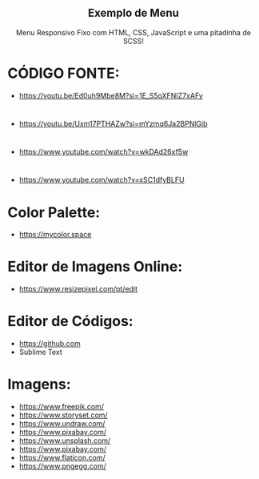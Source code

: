 <div align="center">
  
 
  <h2 align="center"> Exemplo de Menu </h2>
  Menu Responsivo Fixo com HTML, CSS, JavaScript e uma pitadinha de SCSS!  

</div>




# CÓDIGO FONTE:
 - https://youtu.be/Ed0uh9Mbe8M?si=1E_S5oXFNIZ7xAFy
#
 - https://youtu.be/Uxm17PTHAZw?si=mYzmq6Ja2BPNlGib
#
 - https://www.youtube.com/watch?v=wkDAd26xf5w
#
 - https://www.youtube.com/watch?v=xSC1dfyBLFU

# Color Palette:
 - https://mycolor.space

# Editor de Imagens Online:
 - https://www.resizepixel.com/pt/edit

# Editor de Códigos:
 - https://github.com
 - Sublime Text

# Imagens:
- https://www.freepik.com/
- https://www.storyset.com/
- https://www.undraw.com/
- https://www.pixabay.com/
- https://www.unsplash.com/
- https://www.pixabay.com/
- https://www.flaticon.com/
- https://www.pngegg.com/











